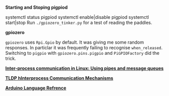 **Starting and Stoping pigpiod**

   systemctl status pigpiod
   systemctl enable|disable pigpiod
   systemctl start|stop
Run `./gpiozero_tinker.py` for a test of reading the paddles.

**gpiozero**

`gpiozero` uses `Rpi.Gpio` by default. It was giving me some random responses.  In particlar it
was frequently failing to recognise `when_released`. Switching to `pigpio` with
`gpiozero.pins.pigpio` and `PiGPIOFactory` did the trick.

**[Inter-process communication in Linux: Using pipes and message
queues](https://opensource.com/article/19/4/interprocess-communication-linux-channels)**

**[TLDP hInterprocess Communication Mechanisms](https://tldp.org/LDP/tlk/ipc/ipc.html)**

**[Arduino Language Refrence](https://www.arduino.cc/reference/en/)**
